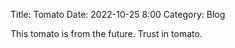 Title: Tomato
Date: 2022-10-25 8:00
Category: Blog

This tomato is from the future. Trust in tomato.
